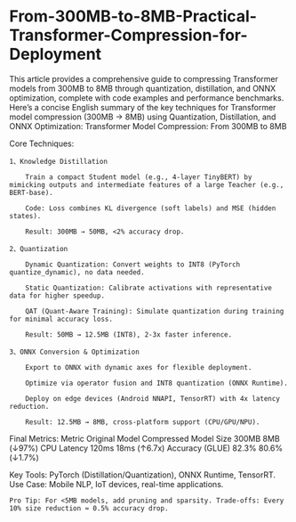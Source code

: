 # From-300MB-to-8MB-Practical-Transformer-Compression-for-Deployment
This article provides a comprehensive guide to compressing Transformer models from 300MB to 8MB through quantization, distillation, and ONNX optimization, complete with code examples and performance benchmarks.
Here’s a concise English summary of the key techniques for Transformer model compression (300MB → 8MB) using Quantization, Distillation, and ONNX Optimization:
Transformer Model Compression: From 300MB to 8MB

Core Techniques:

    1、Knowledge Distillation

        Train a compact Student model (e.g., 4-layer TinyBERT) by mimicking outputs and intermediate features of a large Teacher (e.g., BERT-base).

        Code: Loss combines KL divergence (soft labels) and MSE (hidden states).

        Result: 300MB → 50MB, <2% accuracy drop.

    2、Quantization

        Dynamic Quantization: Convert weights to INT8 (PyTorch quantize_dynamic), no data needed.

        Static Quantization: Calibrate activations with representative data for higher speedup.

        QAT (Quant-Aware Training): Simulate quantization during training for minimal accuracy loss.

        Result: 50MB → 12.5MB (INT8), 2-3x faster inference.

    3、ONNX Conversion & Optimization

        Export to ONNX with dynamic axes for flexible deployment.

        Optimize via operator fusion and INT8 quantization (ONNX Runtime).

        Deploy on edge devices (Android NNAPI, TensorRT) with 4x latency reduction.

        Result: 12.5MB → 8MB, cross-platform support (CPU/GPU/NPU).

Final Metrics:
Metric	Original Model	Compressed Model
Size	300MB	8MB (↓97%)
CPU Latency	120ms	18ms (↑6.7x)
Accuracy (GLUE)	82.3%	80.6% (↓1.7%)

Key Tools: PyTorch (Distillation/Quantization), ONNX Runtime, TensorRT.
Use Case: Mobile NLP, IoT devices, real-time applications.

    Pro Tip: For <5MB models, add pruning and sparsity. Trade-offs: Every 10% size reduction ≈ 0.5% accuracy drop.
